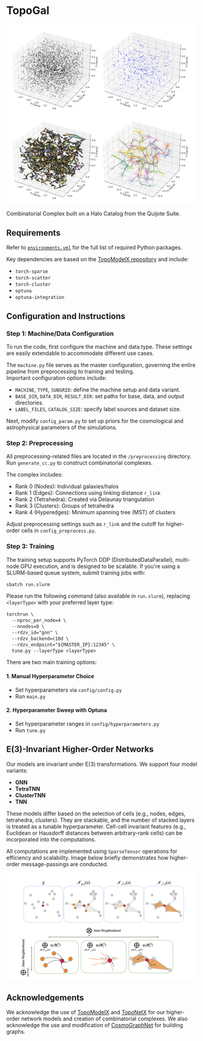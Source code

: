 # TopoGal
<p align="center">
  <img src="visualizations/structures.png" alt="Combinatorial Complex built on a Halo Catalog from the Quijote Suite" width="600"/>
</p>
Combinatorial Complex built on a Halo Catalog from the Quijote Suite. 

## Requirements
Refer to [`environments.yml`](./environments.yml) for the full list of required Python packages.

Key dependencies are based on the [TopoModelX repository](https://github.com/pyt-team/TopoModelX) and include:

- `torch-sparse`
- `torch-scatter`
- `torch-cluster`
- `optuna`
- `optuna-integration`

## Configuration and Instructions

### Step 1: Machine/Data Configuration
To run the code, first configure the machine and data type. These settings are easily extendable to accommodate different use cases.

The `machine.py` file serves as the master configuration, governing the entire pipeline from preprocessing to training and testing.  
Important configuration options include:

- `MACHINE`, `TYPE`, `SUBGRID`: define the machine setup and data variant.
- `BASE_DIR`, `DATA_DIR`, `RESULT_DIR`: set paths for base, data, and output directories.
- `LABEL_FILES`, `CATALOG_SIZE`: specify label sources and dataset size.

Next, modify `config_param.py` to set up priors for the cosmological and astrophysical parameters of the simulations. 

### Step 2: Preprocessing
All preprocessing-related files are located in the `/preprocessing` directory. Run `generate_cc.py` to construct combinatorial complexes.

The complex includes:

- Rank 0 (Nodes): Individual galaxies/halos  
- Rank 1 (Edges): Connections using linking distance `r_link`  
- Rank 2 (Tetrahedra): Created via Delaunay triangulation  
- Rank 3 (Clusters): Groups of tetrahedra  
- Rank 4 (Hyperedges): Minimum spanning tree (MST) of clusters  

Adjust preprocessing settings such as `r_link` and the cutoff for higher-order cells in `config_preprocess.py`.

### Step 3: Training
The training setup supports PyTorch DDP (DistributedDataParallel), multi-node GPU execution, and is designed to be scalable.
If you're using a SLURM-based queue system, submit training jobs with:

```bash
sbatch run.slurm
```

Please run the following command (also available in `run.slurm`), replacing `<layerType>` with your preferred layer type:
```
torchrun \
  --nproc_per_node=4 \
  --nnodes=8 \
  --rdzv_id="gnn" \
  --rdzv_backend=c10d \
  --rdzv_endpoint="${MASTER_IP}:12345" \
  tune.py --layerType <layerType>
```

There are two main training options:

#### 1. Manual Hyperparameter Choice
- Set hyperparameters via `config/config.py`
- Run `main.py`

#### 2. Hyperparameter Sweep with Optuna
- Set hyperparameter ranges in `config/hyperparameters.py`
- Run `tune.py`

## E(3)-Invariant Higher-Order Networks
Our models are invariant under E(3) transformations. We support four model variants:

- **GNN**
- **TetraTNN**
- **ClusterTNN**
- **TNN**

These models differ based on the selection of cells (e.g., nodes, edges, tetrahedra, clusters). They are stackable, and the number of stacked layers is treated as a tunable hyperparameter. Cell-cell invariant features (e.g., Euclidean or Hausdorff distances between arbitrary-rank cells) can be incorporated into the computations.

All computations are implemented using `SparseTensor` operations for efficiency and scalability. Image below briefly demonstrates how higher-order message-passings are conducted.

<p align="center">
  <img src="visualizations/neighborhoods.png" alt="Higher-Order Message-Passing" width="600"/>
</p>

## Acknowledgements
We acknowledge the use of [TopoModelX](https://github.com/pyt-team/TopoModelX) and [TopoNetX](https://github.com/pyt-team/TopoNetX) for our higher-order network models and creation of combinatorial complexes. We also acknowledge the use and modification of [CosmoGraphNet](https://github.com/PabloVD/CosmoGraphNet) for building graphs. 
